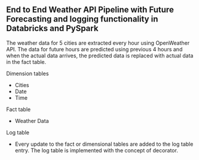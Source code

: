## End to End Weather API Pipeline with Future Forecasting and logging functionality in Databricks and PySpark

The weather data for 5 cities are extracted every hour using OpenWeather API. The data for future hours are predicted using previous 4 hours and when the actual data arrives, the predicted data is replaced with actual data in the fact table.

Dimension tables
* Cities
* Date
* Time

Fact table
* Weather Data

Log table
* Every update to the fact or dimensional tables are added to the log table entry. The log table is implemented with the concept of decorator.

